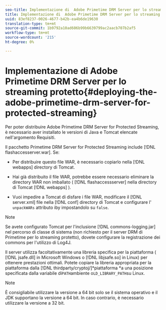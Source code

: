 ```yaml
---
seo-title: Implementazione di  Adobe Primetime DRM Server per lo streaming protetto
title: Implementazione di  Adobe Primetime DRM Server per lo streaming protetto
uuid: 83ef8237-0026-4677-b42b-ea4b6de19630
translation-type: tm+mt
source-git-commit: 1b9792a10ad606b99b6639799ac2aacb707b2af5
workflow-type: tm+mt
source-wordcount: '215'
ht-degree: 0%

---
```



# Implementazione di  Adobe Primetime DRM Server per lo streaming protetto{#deploying-the-adobe-primetime-drm-server-for-protected-streaming}

Per poter distribuire  Adobe Primetime DRM Server for Protected Streaming, è necessario aver installato le versioni di Java e Tomcat elencate nell&#39;argomento Requisiti.

Il pacchetto Primetime DRM Server for Protected Streaming include [!DNL flashaccesserver.war]. Se:

* Per distribuire questo file WAR, è necessario copiarlo nella [!DNL webapps] directory di Tomcat.
* Hai già distribuito il file WAR, potrebbe essere necessario eliminare la directory WAR non imballato ( [!DNL flashaccessserver] nella directory di Tomcat [!DNL webapps] ).

* Vuoi impedire a Tomcat di disfare i file WAR, modificare il [!DNL server.xml] file nella [!DNL conf] directory di Tomcat e configurare l&#39; `unpackWARs` attributo iby impostandolo su `false`.

>[!NOTE]
>
>Se avete configurato Tomcat per l&#39;inclusione [!DNL commons-logging.jar] nel percorso di classe di sistema (non richiesto per il server DRM di Primetime per lo streaming protetto), dovete configurare la registrazione dei commons per l&#39;utilizzo di Log4J.

Il server utilizza facoltativamente una libreria specifica per la piattaforma ( [!DNL jsafe.dll] in Microsoft Windows o [!DNL libjsafe.so] in Linux) per ottenere prestazioni ottimali. Potete copiare la libreria appropriata per la piattaforma dalla [!DNL thirdparty/cryptoj/]*piattaforma *a una posizione specificata dalla variabile di`PATH`ambiente o`LD_LIBRARY_PATH`su Linux.

>[!NOTE]
>
>È consigliabile utilizzare la versione a 64 bit solo se il sistema operativo e il JDK supportano la versione a 64 bit. In caso contrario, è necessario utilizzare la versione a 32 bit.


